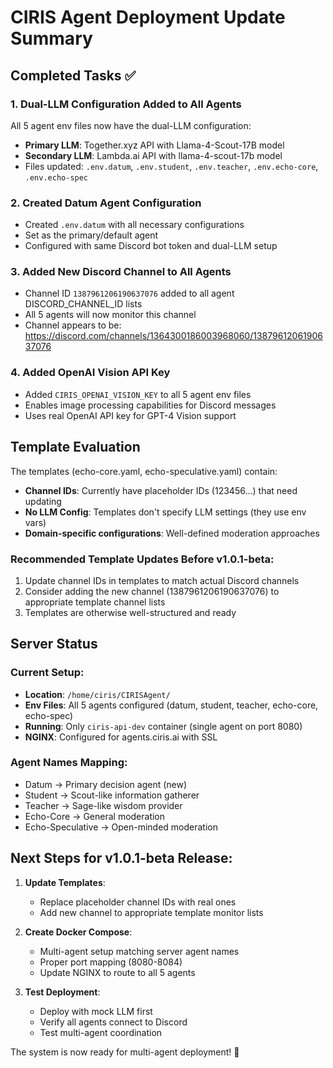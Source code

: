 # CIRIS Agent Deployment Update Summary

## Completed Tasks ✅

### 1. Dual-LLM Configuration Added to All Agents
All 5 agent env files now have the dual-LLM configuration:
- **Primary LLM**: Together.xyz API with Llama-4-Scout-17B model
- **Secondary LLM**: Lambda.ai API with llama-4-scout-17b model
- Files updated: `.env.datum`, `.env.student`, `.env.teacher`, `.env.echo-core`, `.env.echo-spec`

### 2. Created Datum Agent Configuration
- Created `.env.datum` with all necessary configurations
- Set as the primary/default agent
- Configured with same Discord bot token and dual-LLM setup

### 3. Added New Discord Channel to All Agents
- Channel ID `1387961206190637076` added to all agent DISCORD_CHANNEL_ID lists
- All 5 agents will now monitor this channel
- Channel appears to be: https://discord.com/channels/1364300186003968060/1387961206190637076

### 4. Added OpenAI Vision API Key
- Added `CIRIS_OPENAI_VISION_KEY` to all 5 agent env files
- Enables image processing capabilities for Discord messages
- Uses real OpenAI API key for GPT-4 Vision support

## Template Evaluation

The templates (echo-core.yaml, echo-speculative.yaml) contain:
- **Channel IDs**: Currently have placeholder IDs (123456...) that need updating
- **No LLM Config**: Templates don't specify LLM settings (they use env vars)
- **Domain-specific configurations**: Well-defined moderation approaches

### Recommended Template Updates Before v1.0.1-beta:
1. Update channel IDs in templates to match actual Discord channels
2. Consider adding the new channel (1387961206190637076) to appropriate template channel lists
3. Templates are otherwise well-structured and ready

## Server Status

### Current Setup:
- **Location**: `/home/ciris/CIRISAgent/`
- **Env Files**: All 5 agents configured (datum, student, teacher, echo-core, echo-spec)
- **Running**: Only `ciris-api-dev` container (single agent on port 8080)
- **NGINX**: Configured for agents.ciris.ai with SSL

### Agent Names Mapping:
- Datum → Primary decision agent (new)
- Student → Scout-like information gatherer
- Teacher → Sage-like wisdom provider
- Echo-Core → General moderation
- Echo-Speculative → Open-minded moderation

## Next Steps for v1.0.1-beta Release:

1. **Update Templates**: 
   - Replace placeholder channel IDs with real ones
   - Add new channel to appropriate template monitor lists

2. **Create Docker Compose**:
   - Multi-agent setup matching server agent names
   - Proper port mapping (8080-8084)
   - Update NGINX to route to all 5 agents

3. **Test Deployment**:
   - Deploy with mock LLM first
   - Verify all agents connect to Discord
   - Test multi-agent coordination

The system is now ready for multi-agent deployment! 🎉